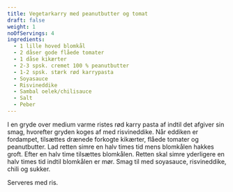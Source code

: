 ```yaml
---
title: Vegetarkarry med peanutbutter og tomat
draft: false
weight: 1
noOfServings: 4
ingredients:
  - 1 lille hoved blomkål
  - 2 dåser gode flåede tomater
  - 1 dåse kikærter
  - 2-3 spsk. cremet 100 % peanutbutter
  - 1-2 spsk. stærk rød karrypasta
  - Soyasauce
  - Risvineddike
  - Sambal oelek/chilisauce
  - Salt
  - Peber
---
```


I en gryde over medium varme ristes rød karry pasta af indtil det
afgiver sin smag, hvorefter gryden koges af med risvineddike. Når
eddiken er fordampet, tilsættes drænede forkogte kikærter, flåede
tomater og peanutbutter. Lad retten simre en halv times tid mens
blomkålen hakkes groft. Efter en halv time tilsættes blomkålen. Retten
skal simre yderligere en halv times tid indtil blomkålen er mør. Smag
til med soyasauce, risvineddike, chili og sukker.

Serveres med ris.

